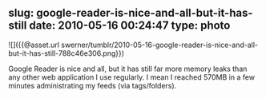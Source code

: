slug: google-reader-is-nice-and-all-but-it-has-still
date: 2010-05-16 00:24:47
type: photo
---

![]({{@asset.url swerner/tumblr/2010-05-16-google-reader-is-nice-and-all-but-it-has-still-788c46e306.png}})

Google Reader is nice and all, but it has still far more memory leaks than any other web application I use regularly. I mean I reached 570MB in a few minutes administrating my feeds (via tags/folders).
